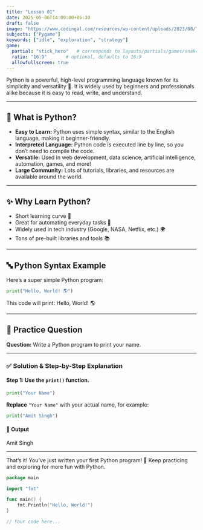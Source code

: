 ```yaml
---
title: "Lesson 01"
date: 2025-05-06T14:00:00+05:30
draft: false
image: "https://www.codingal.com/resources/wp-content/uploads/2023/08/The-ultimate-guide-to-PYgame.png" # Path relative to static/
subjects: ["Pygame"]
keywords: ["idle", "exploration", "strategy"]
game:
  partial: "stick_hero"   # corresponds to layouts/partials/games/snake.html
  ratio: "16:9"       # optional, defaults to 16:9
  allowfullscreen: true
---
```


Python is a powerful, high-level programming language known for its simplicity and versatility 🐍. It is widely used by beginners and professionals alike because it is easy to read, write, and understand.

***

## 🌟 What is Python?

- **Easy to Learn:** Python uses simple syntax, similar to the English language, making it beginner-friendly.
- **Interpreted Language:** Python code is executed line by line, so you don’t need to compile the code.
- **Versatile:** Used in web development, data science, artificial intelligence, automation, games, and more!
- **Large Community:** Lots of tutorials, libraries, and resources are available around the world.

***

## ✨ Why Learn Python?

- Short learning curve 🚀
- Great for automating everyday tasks 🤖
- Widely used in tech industry (Google, NASA, Netflix, etc.) 🌍
- Tons of pre-built libraries and tools 📚

***

## 🔤 Python Syntax Example

Here’s a super simple Python program:

```python
print("Hello, World! 🌎")
```

This code will print:
Hello, World! 🌎

***

## 📝 Practice Question

**Question:**
Write a Python program to print your name.

***

### ✅ Solution \& Step-by-Step Explanation

#### Step 1: Use the `print()` function.

```python
print("Your Name")
```

**Replace** `"Your Name"` with your actual name, for example:

```python
print("Amit Singh")
```


#### 🎉 Output

Amit Singh

***

That’s it! You’ve just written your first Python program! 🚀
Keep practicing and exploring for more fun with Python.

```go {filename="main.go"}
package main

import "fmt"

func main() {
    fmt.Println("Hello, World!")
}
```

```go {filename="main.go"}
// Your code here...
```